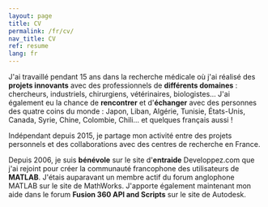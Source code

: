 ```yaml
---
layout: page
title: CV
permalink: /fr/cv/
nav_title: CV
ref: resume
lang: fr
---
```



J'ai travaillé pendant 15 ans dans la recherche médicale où j'ai réalisé des **projets innovants** avec des professionnels de **différents domaines**&nbsp;: chercheurs, industriels, chirurgiens, vétérinaires, biologistes… J'ai également eu la chance de **rencontrer** et d'**échanger** avec des personnes des quatre coins du monde&nbsp;: Japon, Liban, Algérie, Tunisie, États-Unis, Canada, Syrie, Chine, Colombie, Chili… et quelques français aussi&nbsp;!

Indépendant depuis 2015, je partage mon activité entre des projets personnels et des collaborations avec des centres de recherche en France.

Depuis 2006, je suis **bénévole** sur le site d'**entraide** Developpez.com que j'ai rejoint pour créer la communauté francophone des utilisateurs de **MATLAB**. J'étais auparavant un membre actif du forum anglophone MATLAB sur le site de MathWorks. J'apporte également maintenant mon aide dans le forum **Fusion 360 API and Scripts** sur le site de Autodesk.





